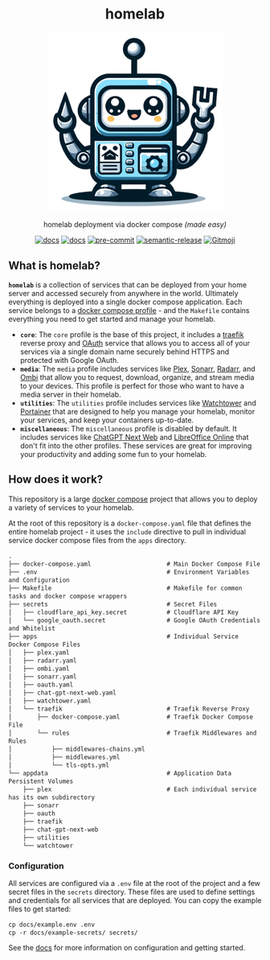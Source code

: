 <div align="center">
 <h1>homelab</h1>
  <a href="https://github.com/juftin/homelab">
    <img src="docs/static/homelab.png" alt="homelab" width="350" />
  </a>
  <p align="center">
    homelab deployment via docker compose <i>(made easy)</i>
  </p>
  <a href="https://github.com/juftin/homelab/"><img src="https://img.shields.io/github/v/release/juftin/homelab?color=blue&label=%F0%9F%A4%96%20homelab" alt="docs"></a>
  <a href="https://juftin.com/homelab/"><img src="https://img.shields.io/static/v1?message=docs&color=526CFE&logo=Material+for+MkDocs&logoColor=FFFFFF&label=" alt="docs"></a>
  <a href="https://github.com/pre-commit/pre-commit"><img src="https://img.shields.io/badge/pre--commit-enabled-lightgreen?logo=pre-commit" alt="pre-commit"></a>
  <a href="https://github.com/semantic-release/semantic-release"><img src="https://img.shields.io/badge/%20%20%F0%9F%93%A6%F0%9F%9A%80-semantic--release-e10079.svg" alt="semantic-release"></a>
  <a href="https://gitmoji.dev"><img src="https://img.shields.io/badge/gitmoji-%20😜%20😍-FFDD67.svg" alt="Gitmoji"></a>
</div>

## What is homelab?

**`homelab`** is a collection of services that can be deployed from your home server and accessed
securely from anywhere in the world. Ultimately everything is deployed into a single
docker compose application. Each service belongs to a [docker compose profile] - and the
`Makefile` contains everything you need to get started and manage your homelab.

-   **`core`**: The `core` profile is the base of this project, it includes a [traefik] reverse proxy
    and [OAuth] service that allows you to access all of your services via a single domain name
    securely behind HTTPS and protected with Google OAuth.
-   **`media`**: The `media` profile includes services like [Plex], [Sonarr], [Radarr], and
    [Ombi] that allow you to request, download, organize, and stream media to your devices. This profile
    is perfect for those who want to have a media server in their homelab.
-   **`utilities`**: The `utilities` profile includes services like [Watchtower] and [Portainer] that
    are designed to help you manage your homelab, monitor your services,
    and keep your containers up-to-date.
-   **`miscellaneous`**: The `miscellaneous` profile is disabled by default.
    It includes services like [ChatGPT Next Web] and [LibreOffice Online]
    that don't fit into the other profiles. These services are great for improving your
    productivity and adding some fun to your homelab.

## How does it work?

This repository is a large [docker compose](https://docs.docker.com/compose/)
project that allows you to deploy a variety of services to your homelab.

At the root of this repository is a `docker-compose.yaml` file that defines
the entire homelab project - it uses the `include` directive to pull in
individual service docker compose files from the `apps` directory.

```text
.
├── docker-compose.yaml                     # Main Docker Compose File
├── .env                                    # Environment Variables and Configuration
├── Makefile                                # Makefile for common tasks and docker compose wrappers
├── secrets                                 # Secret Files
│   ├── cloudflare_api_key.secret           # Cloudflare API Key
│   └── google_oauth.secret                 # Google OAuth Credentials and Whitelist
├── apps                                    # Individual Service Docker Compose Files
│   ├── plex.yaml
│   ├── radarr.yaml
│   ├── ombi.yaml
│   ├── sonarr.yaml
│   ├── oauth.yaml
│   ├── chat-gpt-next-web.yaml
│   ├── watchtower.yaml
│   └── traefik                             # Traefik Reverse Proxy
│       ├── docker-compose.yaml             # Traefik Docker Compose File
│       └── rules                           # Traefik Middlewares and Rules
│           ├── middlewares-chains.yml
│           ├── middlewares.yml
│           └── tls-opts.yml
└── appdata                                 # Application Data Persistent Volumes
    ├── plex                                # Each individual service has its own subdirectory
    ├── sonarr
    ├── oauth
    ├── traefik
    ├── chat-gpt-next-web
    ├── utilities
    └── watchtower
```

### Configuration

All services are configured via a `.env` file at the root of the project and a few secret
files in the `secrets` directory. These files are used to define settings and credentials
for all services that are deployed. You can copy the example files to get started:

```shell
cp docs/example.env .env
cp -r docs/example-secrets/ secrets/
```

See the [docs](https://juftin.github.io/homelab/) for more information on configuration and
getting started.

[traefik]: https://github.com/traefik/traefik
[OAuth]: https://github.com/thomseddon/traefik-forward-auth
[Plex]: https://www.plex.tv/
[Sonarr]: https://github.com/sonarr/sonarr
[Radarr]: https://github.com/Radarr/Radarr
[Ombi]: https://github.com/Ombi-app/Ombi
[ChatGPT Next Web]: https://github.com/ChatGPTNextWeb/ChatGPT-Next-Web
[Watchtower]: https://github.com/containrrr/watchtower
[LibreOffice Online]: https://www.libreoffice.org/
[Portainer]: https://github.com/portainer/portainer
[docker compose profile]: https://docs.docker.com/compose/profiles/
